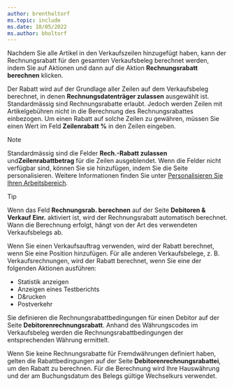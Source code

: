 ```yaml
---
author: brentholtorf
ms.topic: include
ms.date: 10/05/2022
ms.author: bholtorf
---
```

Nachdem Sie alle Artikel in den Verkaufszeilen hinzugefügt haben, kann der Rechnungsrabatt für den gesamten Verkaufsbeleg berechnet werden, indem Sie auf Aktionen und dann auf die Aktion **Rechnungsrabatt berechnen** klicken.

Der Rabatt wird auf der Grundlage aller Zeilen auf dem Verkaufsbeleg berechnet, in denen **Rechnungsdatenträger zulassen** ausgewählt ist. Standardmässig sind Rechnungsrabatte erlaubt. Jedoch werden Zeilen mit Artikelgebühren nicht in die Berechnung des Rechnungsrabattes einbezogen. Um einen Rabatt auf solche Zeilen zu gewähren, müssen Sie einen Wert im Feld **Zeilenrabatt %** in den Zeilen eingeben.  

> [!NOTE]
> Standardmässig sind die Felder **Rech.-Rabatt zulassen** und**Zeilenrabattbetrag** für die Zeilen ausgeblendet. Wenn die Felder nicht verfügbar sind, können Sie sie hinzufügen, indem Sie die Seite personalisieren. Weitere Informationen finden Sie unter [Personalisieren Sie Ihren Arbeitsbereich](../ui-personalization-user.md#to-start-personalizing-a-page-through-the-personalizing-banner).

> [!TIP]
> Wenn das Feld **Rechnungsrab. berechnen** auf der Seite **Debitoren &amp; Verkauf Einr.** aktiviert ist, wird der Rechnungsrabatt automatisch berechnet. Wann die Berechnung erfolgt, hängt von der Art des verwendeten Verkaufsbelegs ab.
>
> Wenn Sie einen Verkaufsauftrag verwenden, wird der Rabatt berechnet, wenn Sie eine Position hinzufügen. Für alle anderen Verkaufsbelege, z. B. Verkaufsrechnungen, wird der Rabatt berechnet, wenn Sie eine der folgenden Aktionen ausführen:
>
> * Statistik anzeigen
> * Anzeigen eines Testberichts
> * D&amp;rucken
> * Postverkehr

Sie definieren die Rechnungsrabattbedingungen für einen Debitor auf der Seite **Debitorenrechnungsrabatt**. Anhand des Währungscodes im Verkaufsbeleg werden die Rechnungsrabattbedingungen der entsprechenden Währung ermittelt.

Wenn Sie keine Rechnungsrabatte für Fremdwährungen definiert haben, gelten die Rabattbedingungen auf der Seite **Debitorenrechnungsrabattei**, um den Rabatt zu berechnen. Für die Berechnung wird Ihre Hauswährung und der am Buchungsdatum des Belegs gültige Wechselkurs verwendet.
